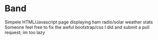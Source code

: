 # Band
Simpele HTML/Javascript page displaying ham radio/solar weather stats
Someone feel free to fix the awful bootstrap/css I did and submit a pull request; im too lazy
